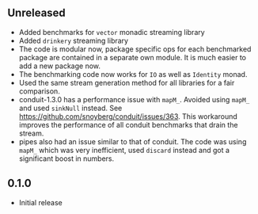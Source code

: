 ## Unreleased

* Added benchmarks for `vector` monadic streaming library
* Added `drinkery` streaming library
* The code is modular now, package specific ops for each benchmarked package
  are contained in a separate own module. It is much easier to add a new
  package now.
* The benchmarking code now works for `IO` as well as `Identity` monad.
* Used the same stream generation method for all libraries for a fair
  comparison.
* conduit-1.3.0 has a performance issue with `mapM_`. Avoided using `mapM_` and
  used `sinkNull` instead. See https://github.com/snoyberg/conduit/issues/363.
  This workaround improves the performance of all conduit benchmarks that drain
  the stream.
* pipes also had an issue similar to that of conduit. The code was using
  `mapM_` which was very inefficient, used `discard` instead and got a
  significant boost in numbers.

## 0.1.0

* Initial release
